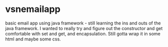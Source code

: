 # vsnemailapp
basic email app using java framework - still learning the ins and outs of the java framework. I wanted to really try and figure out the constructor and get comfortable with set and get, and encapsulation. Still gotta wrap it in some html and maybe some css.
